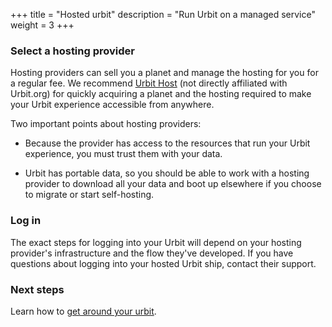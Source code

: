 +++
title = "Hosted urbit"
description = "Run Urbit on a managed service"
weight = 3
+++

### Select a hosting provider

Hosting providers can sell you a planet and manage the hosting for you for a regular fee. We recommend [Urbit Host](https://urbithost.com) (not directly affiliated with Urbit.org) for quickly acquiring a planet and the hosting required to make your Urbit experience accessible from anywhere.

Two important points about hosting providers:

- Because the provider has access to the resources that run your Urbit experience, you must trust them with your data.

- Urbit has portable data, so you should be able to work with a hosting provider to download all your data and boot up elsewhere if you choose to migrate or start self-hosting.

### Log in

The exact steps for logging into your Urbit will depend on your hosting provider's infrastructure and the flow they've developed. If you have questions about logging into your hosted Urbit ship, contact their support.

### Next steps

Learn how to [get around your urbit](/getting-started/getting-around).
